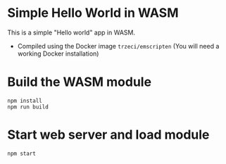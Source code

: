 # Simple Hello World in WASM

This is a simple "Hello world" app in WASM.

- Compiled using the Docker image `trzeci/emscripten` (You will need a working Docker installation)

# Build the WASM module

```
npm install
npm run build
```

# Start web server and load module

```
npm start
```